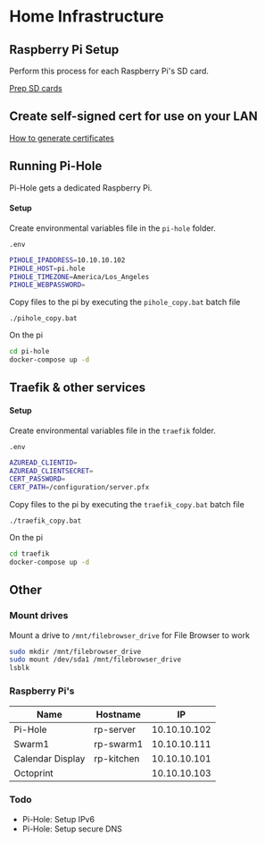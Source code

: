 # Home Infrastructure

## Raspberry Pi Setup

Perform this process for each Raspberry Pi's SD card.

[Prep SD cards](/docs/prep-sd-cards.md)

## Create self-signed cert for use on your LAN

[How to generate certificates](/docs/certs.md)

## Running Pi-Hole

Pi-Hole gets a dedicated Raspberry Pi.

#### Setup

Create environmental variables file in the `pi-hole` folder.

`.env`
```bash
PIHOLE_IPADDRESS=10.10.10.102
PIHOLE_HOST=pi.hole
PIHOLE_TIMEZONE=America/Los_Angeles
PIHOLE_WEBPASSWORD=
```

Copy files to the pi by executing the `pihole_copy.bat` batch file

```
./pihole_copy.bat
```

On the pi

```bash
cd pi-hole
docker-compose up -d
```

## Traefik & other services

#### Setup

Create environmental variables file in the `traefik` folder.

`.env`
```bash
AZUREAD_CLIENTID=
AZUREAD_CLIENTSECRET=
CERT_PASSWORD=
CERT_PATH=/configuration/server.pfx
```

Copy files to the pi by executing the `traefik_copy.bat` batch file

```
./traefik_copy.bat
```

On the pi

```bash
cd traefik
docker-compose up -d
```


## Other

### Mount drives

Mount a drive to `/mnt/filebrowser_drive` for File Browser to work

```bash
sudo mkdir /mnt/filebrowser_drive
sudo mount /dev/sda1 /mnt/filebrowser_drive
lsblk
```

### Raspberry Pi's

| Name | Hostname | IP |
|-|-|-|
| Pi-Hole | rp-server | 10.10.10.102 |
| Swarm1 | rp-swarm1 | 10.10.10.111 |
| Calendar Display | rp-kitchen | 10.10.10.101 |
| Octoprint | | 10.10.10.103 |

### Todo

- Pi-Hole: Setup IPv6
- Pi-Hole: Setup secure DNS